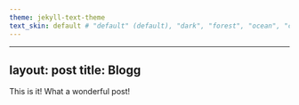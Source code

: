 ```yaml
---
theme: jekyll-text-theme
text_skin: default # "default" (default), "dark", "forest", "ocean", "chocolate", "orange"
---
```

---
layout: post
title: Blogg
---

This is it!
What a wonderful post!

